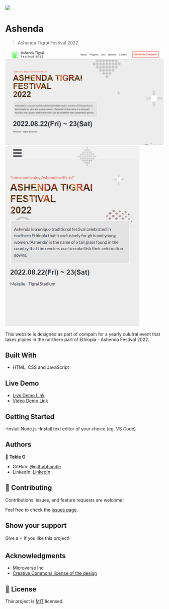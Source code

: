 ![](https://img.shields.io/badge/Microverse-blueviolet)

# Ashenda

> Ashenda Tigrai Festival 2022

![Desktop Version](./img/ashenda-project-snapshot-desktop.png)
![screenshot](./img/ashenda-project-snapshot-mobile.png)

This website is designed as part of compain for a yearly culutral event that takes places in the northern part of Ethiopia - Ashenda Festival 2022.

## Built With

- HTML, CSS and JavaScript

## Live Demo

- [Live Demo Link](https://gtekle.github.io/Ashenda/)
- [Video Demo Link](https://www.loom.com/share/3238186761d54c5a8be6539628b5279c)

## Getting Started

-Install Node.js
-Install text editor of your choice (eg. VS Code)

## Authors

👤 **Tekle G**

- GitHub: [@githubhandle](https://github.com/gtekle)
- LinkedIn: [LinkedIn](www.linkedin.com/in/tekle-gebreyohannes-kidanemariam-7605752b)

## 🤝 Contributing

Contributions, issues, and feature requests are welcome!

Feel free to check the [issues page](../../issues/).

## Show your support

Give a ⭐️ if you like this project!

## Acknowledgments

- Microverse Inc
- [Creative Commons license of the design](https://creativecommons.org/licenses/by-nc/4.0/)

## 📝 License

This project is [MIT](./MIT.md) licensed.
